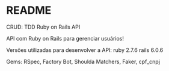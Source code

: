 # README

CRUD: TDD Ruby on Rails API

API com Ruby on Rails para gerenciar usuários!

Versões utilizadas para desenvolver a API:
ruby 2.7.6
rails 6.0.6

Gems:
RSpec, Factory Bot, Shoulda Matchers, Faker, cpf_cnpj
